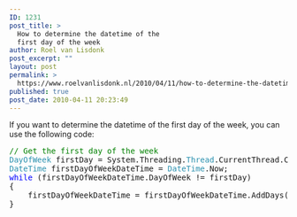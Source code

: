 ```yaml
---
ID: 1231
post_title: >
  How to determine the datetime of the
  first day of the week
author: Roel van Lisdonk
post_excerpt: ""
layout: post
permalink: >
  https://www.roelvanlisdonk.nl/2010/04/11/how-to-determine-the-datetime-of-the-first-day-of-the-week/
published: true
post_date: 2010-04-11 20:23:49
---
```

<p>If you want to determine the datetime of the first day of the week, you can use the following code:   <br /></p>  <pre class="code"><span style="color: green">// Get the first day of the week
</span><span style="color: #2b91af">DayOfWeek </span>firstDay = System.Threading.<span style="color: #2b91af">Thread</span>.CurrentThread.CurrentCulture.DateTimeFormat.FirstDayOfWeek; 
<span style="color: #2b91af">DateTime </span>firstDayOfWeekDateTime = <span style="color: #2b91af">DateTime</span>.Now;
<span style="color: blue">while </span>(firstDayOfWeekDateTime.DayOfWeek != firstDay)
{
    firstDayOfWeekDateTime = firstDayOfWeekDateTime.AddDays(-1);
}</pre>
<a href="http://11011.net/software/vspaste"></a>